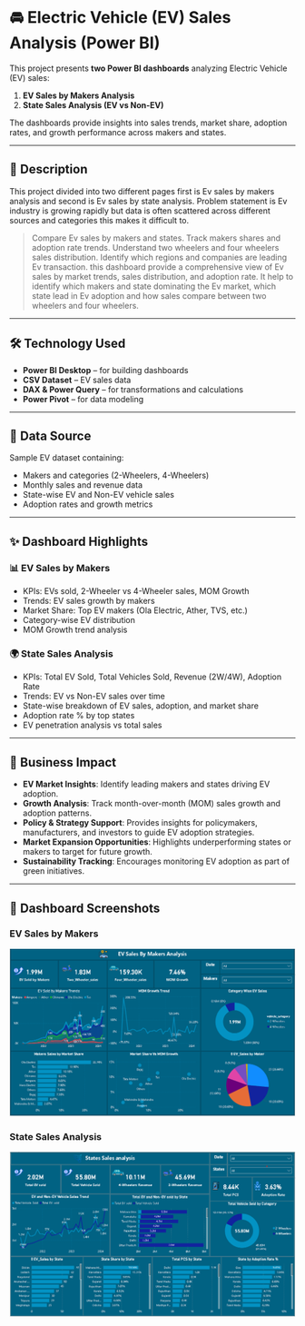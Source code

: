 # 🚘 Electric Vehicle (EV) Sales Analysis (Power BI)

This project presents **two Power BI dashboards** analyzing Electric Vehicle (EV) sales:  
1. **EV Sales by Makers Analysis**  
2. **State Sales Analysis (EV vs Non-EV)**  

The dashboards provide insights into sales trends, market share, adoption rates, and growth performance across makers and states.  

---

## 📖 Description
This project divided into two different pages first is Ev sales by makers analysis and second is Ev sales by state analysis.
Problem statement is Ev industry is growing rapidly but data is often scattered across different sources and categories this makes it difficult to.
> Compare Ev sales by makers and states.
> Track makers shares and adoption rate trends.
> Understand two wheelers and four wheelers sales distribution.
> Identify which regions and companies are leading Ev transaction.
this dashboard provide a comprehensive view of Ev sales by market trends, sales distribution, and adoption rate. It help to identify which makers and state dominating the Ev market, which state lead in Ev adoption and how sales compare between two wheelers and four wheelers.

---

## 🛠 Technology Used
- **Power BI Desktop** – for building dashboards  
- **CSV Dataset** – EV sales data  
- **DAX & Power Query** – for transformations and calculations  
- **Power Pivot** – for data modeling  

---

## 📂 Data Source
Sample EV dataset containing:  
- Makers and categories (2-Wheelers, 4-Wheelers)  
- Monthly sales and revenue data  
- State-wise EV and Non-EV vehicle sales  
- Adoption rates and growth metrics  

---

## ✨ Dashboard Highlights

### 📊 EV Sales by Makers
- KPIs: EVs sold, 2-Wheeler vs 4-Wheeler sales, MOM Growth  
- Trends: EV sales growth by makers  
- Market Share: Top EV makers (Ola Electric, Ather, TVS, etc.)  
- Category-wise EV distribution  
- MOM Growth trend analysis  

### 🌍 State Sales Analysis
- KPIs: Total EV Sold, Total Vehicles Sold, Revenue (2W/4W), Adoption Rate  
- Trends: EV vs Non-EV sales over time  
- State-wise breakdown of EV sales, adoption, and market share  
- Adoption rate % by top states  
- EV penetration analysis vs total sales  

---

## 💼 Business Impact
- **EV Market Insights**: Identify leading makers and states driving EV adoption.  
- **Growth Analysis**: Track month-over-month (MOM) sales growth and adoption patterns.  
- **Policy & Strategy Support**: Provides insights for policymakers, manufacturers, and investors to guide EV adoption strategies.  
- **Market Expansion Opportunities**: Highlights underperforming states or makers to target for future growth.  
- **Sustainability Tracking**: Encourages monitoring EV adoption as part of green initiatives.  

---

## 📸 Dashboard Screenshots
### EV Sales by Makers
![EV Sales by Makers](https://github.com/Afjal-khan/Ev-Sales-Analysis-Dashboard/blob/main/EV%20sales%20by%20makers%20image.png)

### State Sales Analysis
![State Sales Analysis](https://github.com/Afjal-khan/Ev-Sales-Analysis-Dashboard/blob/main/State%20analysis%20image.png)
